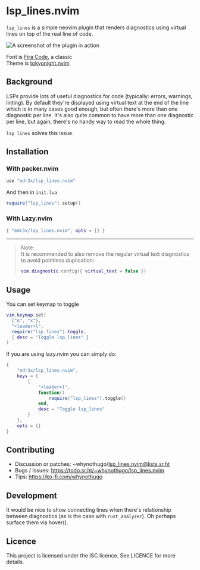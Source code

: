 # lsp_lines.nvim

`lsp_lines` is a simple neovim plugin that renders diagnostics using virtual
lines on top of the real line of code.

![A screenshot of the plugin in action](https://user-images.githubusercontent.com/45848083/221947803-765a26d0-8cc3-437a-8605-b4ef157c020f.png)

Font is [Fira Code](https://github.com/tonsky/FiraCode), a classic\
Theme is [tokyonight.nvim](https://github.com/folke/tokyonight.nvim)

## Background

LSPs provide lots of useful diagnostics for code (typically: errors, warnings,
linting). By default they're displayed using virtual text at the end of the
line which is in many cases good enough, but often there's more than one
diagnostic per line. It's also quite common to have more than one diagnostic
per line, but again, there's no handy way to read the whole thing.

`lsp_lines` solves this issue.

## Installation

### With packer.nvim

```lua
use "edr3x/lsp_lines.nvim"
```

And then in `init.lua`

```lua
require("lsp_lines").setup()
```

### With Lazy.nvim

```lua
{ "edr3x/lsp_lines.nvim", opts = {} }
```
___

> Note:\
> It is recommended to also remove the regular virtual text diagnostics to avoid pointless duplication:
> ```lua
> vim.diagnostic.config({ virtual_text = false })
> ```

## Usage

You can set keymap to toggle

```lua
vim.keymap.set(
  {"n", "x"},
  "<leader>l",
  require("lsp_lines").toggle,
  { desc = "Toggle lsp_lines" }
)
```

If you are using lazy.nvim you can simply do:

```lua
{
    "edr3x/lsp_lines.nvim",
    keys = {
        {
            "<leader>l",
            function()
                require("lsp_lines").toggle()
            end,
            desc = "Toggle lsp_lines"
        }
    },
    opts = {}
}
```

## Contributing

- Discussion or patches: ~whynothugo/lsp_lines.nvim@lists.sr.ht
- Bugs / Issues: https://todo.sr.ht/~whynothugo/lsp_lines.nvim
- Tips: https://ko-fi.com/whynothugo

## Development

It would be nice to show connecting lines when there's relationship between
diagnostics (as is the case with `rust_analyzer`). Oh perhaps surface them via
hover().

## Licence

This project is licensed under the ISC licence. See LICENCE for more details.
